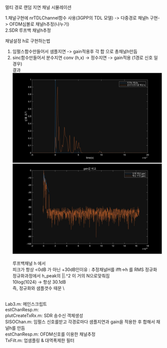  멀티 경로 랜덤 지연  채널 시뮬레이션  

1.채널구현에 nrTDLChannel함수 사용(3GPP의 TDL 모델) -> 다중경로 채널h 구현-> OFDM심볼로 채널h추정(나누기)   
2.SDR 루프백 채널h추정  
  
채널설정 h로 구현하는법  
 1. 임펄스함수만들어서 샘플지연 -> gain적용후 각 합 으로 총채널h만듬  
 2. sinc함수만들어서 분수지연 conv (h,x) -> 정수지연 -> gain적용 (1경로 신호 일경우)
\
결과
![](lab3result1.jpg)
![](lab3result2.jpg)
![]() \
루프백채널 h 에서 \
피크가 항상 <0dB 가 아닌 +30dB인이유 :   추정채널H를 ifft->h 를 RMS 정규화 \
 				                                  정규화과정에서 h_peak의 ||.^2 이 거의 N으로맞춰짐 \
				                                   10log(1024) -> 항상 30.1dB \
				                                   즉, 정규화와 샘플갯수 때문 \

 \
Lab3.m: 메인스크립트 \
estChanResp.m: \
plutCreateTxRx.m: SDR 송수신 객체생성 \
SISOChan.m: 임펄스 신호를받고 각경로마다 샘플지연과 gain을 적용한 후 합해서  채널h를 만듬 \
estChanResp.m: OFDM신호를 이용한 채널추정 \
TxFilt.m: 업샘플링  & 대역폭제한 필터
